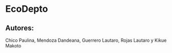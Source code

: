 # EcoDepto 
## Autores:
Chico Paulina, Mendoza Dandeana, Guerrero Lautaro, Rojas Lautaro y Kikue Makoto